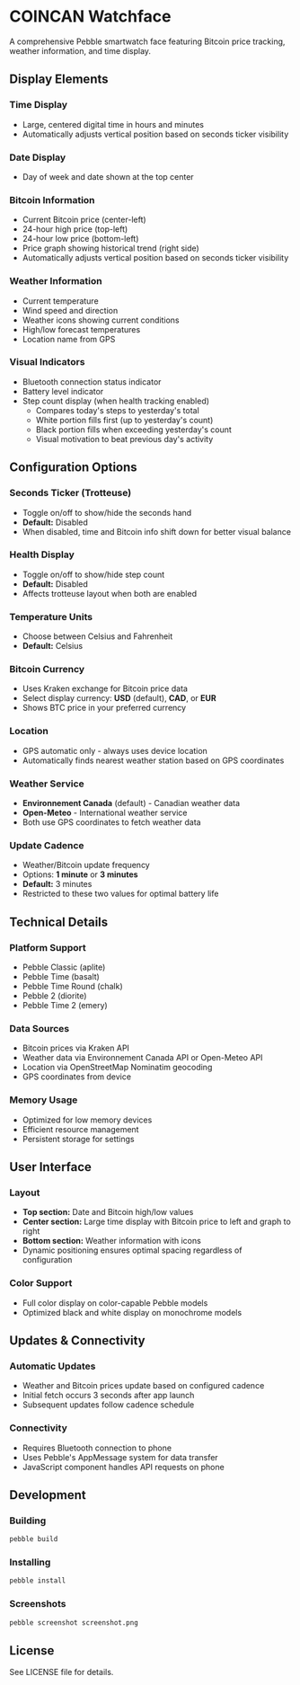 # COINCAN Watchface

A comprehensive Pebble smartwatch face featuring Bitcoin price tracking, weather information, and time display.

## Display Elements

### Time Display
- Large, centered digital time in hours and minutes
- Automatically adjusts vertical position based on seconds ticker visibility

### Date Display
- Day of week and date shown at the top center

### Bitcoin Information
- Current Bitcoin price (center-left)
- 24-hour high price (top-left)
- 24-hour low price (bottom-left)
- Price graph showing historical trend (right side)
- Automatically adjusts vertical position based on seconds ticker visibility

### Weather Information
- Current temperature
- Wind speed and direction
- Weather icons showing current conditions
- High/low forecast temperatures
- Location name from GPS

### Visual Indicators
- Bluetooth connection status indicator
- Battery level indicator
- Step count display (when health tracking enabled)
  - Compares today's steps to yesterday's total
  - White portion fills first (up to yesterday's count)
  - Black portion fills when exceeding yesterday's count
  - Visual motivation to beat previous day's activity

## Configuration Options

### Seconds Ticker (Trotteuse)
- Toggle on/off to show/hide the seconds hand
- **Default:** Disabled
- When disabled, time and Bitcoin info shift down for better visual balance

### Health Display
- Toggle on/off to show/hide step count
- **Default:** Disabled
- Affects trotteuse layout when both are enabled

### Temperature Units
- Choose between Celsius and Fahrenheit
- **Default:** Celsius

### Bitcoin Currency
- Uses Kraken exchange for Bitcoin price data
- Select display currency: **USD** (default), **CAD**, or **EUR**
- Shows BTC price in your preferred currency

### Location
- GPS automatic only - always uses device location
- Automatically finds nearest weather station based on GPS coordinates

### Weather Service
- **Environnement Canada** (default) - Canadian weather data
- **Open-Meteo** - International weather service
- Both use GPS coordinates to fetch weather data

### Update Cadence
- Weather/Bitcoin update frequency
- Options: **1 minute** or **3 minutes**
- **Default:** 3 minutes
- Restricted to these two values for optimal battery life

## Technical Details

### Platform Support
- Pebble Classic (aplite)
- Pebble Time (basalt)
- Pebble Time Round (chalk)
- Pebble 2 (diorite)
- Pebble Time 2 (emery)

### Data Sources
- Bitcoin prices via Kraken API
- Weather data via Environnement Canada API or Open-Meteo API
- Location via OpenStreetMap Nominatim geocoding
- GPS coordinates from device

### Memory Usage
- Optimized for low memory devices
- Efficient resource management
- Persistent storage for settings

## User Interface

### Layout
- **Top section:** Date and Bitcoin high/low values
- **Center section:** Large time display with Bitcoin price to left and graph to right
- **Bottom section:** Weather information with icons
- Dynamic positioning ensures optimal spacing regardless of configuration

### Color Support
- Full color display on color-capable Pebble models
- Optimized black and white display on monochrome models

## Updates & Connectivity

### Automatic Updates
- Weather and Bitcoin prices update based on configured cadence
- Initial fetch occurs 3 seconds after app launch
- Subsequent updates follow cadence schedule

### Connectivity
- Requires Bluetooth connection to phone
- Uses Pebble's AppMessage system for data transfer
- JavaScript component handles API requests on phone

## Development

### Building
```bash
pebble build
```

### Installing
```bash
pebble install
```

### Screenshots
```bash
pebble screenshot screenshot.png
```

## License

See LICENSE file for details.
